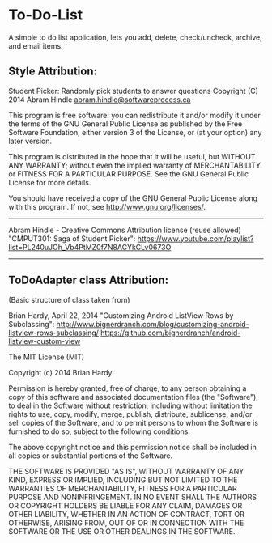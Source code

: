 To-Do-List
==========

A simple to do list application, lets you add, delete, check/uncheck, archive, and email items.


Style Attribution: 
----------------------------------------------------------
Student Picker: Randomly pick students to answer questions
Copyright (C) 2014 Abram Hindle abram.hindle@softwareprocess.ca

This program is free software: you can redistribute it and/or modify
it under the terms of the GNU General Public License as published by
the Free Software Foundation, either version 3 of the License, or
(at your option) any later version.

This program is distributed in the hope that it will be useful,
but WITHOUT ANY WARRANTY; without even the implied warranty of
MERCHANTABILITY or FITNESS FOR A PARTICULAR PURPOSE.  See the
GNU General Public License for more details.

You should have received a copy of the GNU General Public License
along with this program.  If not, see <http://www.gnu.org/licenses/>.

----------------------------------------------------------

Abram Hindle - Creative Commons Attribution license (reuse allowed)
"CMPUT301: Saga of Student Picker": https://www.youtube.com/playlist?list=PL240uJOh_Vb4PtMZ0f7N8ACYkCLv0673O

----------------------------------------------------------


ToDoAdapter class Attribution:
----------------------------------------------------------
 (Basic structure of class taken from)

Brian Hardy, April 22, 2014
"Customizing Android ListView Rows by Subclassing": 
http://www.bignerdranch.com/blog/customizing-android-listview-rows-subclassing/
https://github.com/bignerdranch/android-listview-custom-view

The MIT License (MIT)

Copyright (c) 2014 Brian Hardy

Permission is hereby granted, free of charge, to any person obtaining a copy of this software and associated documentation files (the "Software"), to deal in the Software without restriction, including without limitation the rights to use, copy, modify, merge, publish, distribute, sublicense, and/or sell copies of the Software, and to permit persons to whom the Software is furnished to do so, subject to the following conditions:

The above copyright notice and this permission notice shall be included in all copies or substantial portions of the Software.

THE SOFTWARE IS PROVIDED "AS IS", WITHOUT WARRANTY OF ANY KIND, EXPRESS OR IMPLIED, INCLUDING BUT NOT LIMITED TO THE WARRANTIES OF MERCHANTABILITY, FITNESS FOR A PARTICULAR PURPOSE AND NONINFRINGEMENT. IN NO EVENT SHALL THE AUTHORS OR COPYRIGHT HOLDERS BE LIABLE FOR ANY CLAIM, DAMAGES OR OTHER LIABILITY, WHETHER IN AN ACTION OF CONTRACT, TORT OR OTHERWISE, ARISING FROM, OUT OF OR IN CONNECTION WITH THE SOFTWARE OR THE USE OR OTHER DEALINGS IN THE SOFTWARE.
